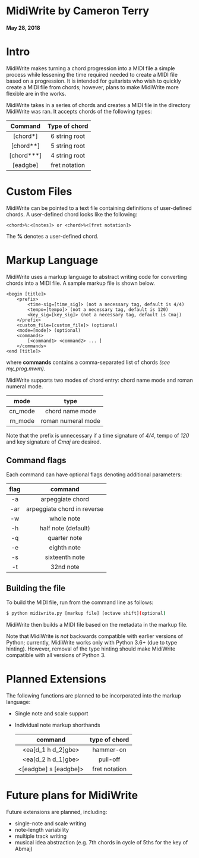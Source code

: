 # MidiWrite by Cameron Terry

#### May 28, 2018

# Intro
MidiWrite makes turning a chord progression into a MIDI file a simple process while lessening the time required needed to create a MIDI file based on a progression. It is intended for guitarists who wish to quickly create a MIDI file from chords; however, plans to make MidiWrite more flexible are in the works.

MidiWrite takes in a series of chords and creates a MIDI file in the directory MidiWrite was ran. It accepts chords of the following types:

|   Command  | Type of chord |
|:----------:|:-------------:|
|  [chord*]  | 6 string root |
|  [chord**] | 5 string root |
| [chord***] | 4 string root |
|  [eadgbe]  | fret notation |

# Custom Files
MidiWrite can be pointed to a text file containing definitions of user-defined chords.
A user-defined chord looks like the following:

    <chord>%:<[notes]> or <chord>%<[fret notation]>

The **%** denotes a user-defined chord.


# Markup Language
MidiWrite uses a markup language to abstract writing code for converting chords into a MIDI file.
A sample markup file is shown below.

    <begin [title]>
        <prefix>
            <time-sig=[time_sig]> (not a necessary tag, default is 4/4)
            <tempo=[tempo]> (not a necessary tag, default is 120)
            <key_sig=[key_sig]> (not a necessary tag, default is Cmaj)
        </prefix>
        <custom_file=[custom_file]> (optional)
        <mode=[mode]> (optional)
        <commands>
            [<command1> <command2> ... ]
        </commands>
    <end [title]>

where **commands** contains a comma-separated list of chords *(see my_prog.mwm).*

MidiWrite supports two modes of chord entry: chord name mode and roman numeral mode.

|   mode  |        type        |
|:-------:|:------------------:|
| cn_mode |   chord name mode  |
| rn_mode | roman numeral mode |

Note that the prefix is unnecessary if a time signature of *4/4*, tempo of *120* and key signature of *Cmaj* are desired.

## Command flags

Each command can have optional flags denoting additional parameters:

| flag |           command           |
|:----:|:---------------------------:|
|  -a  |       arpeggiate chord      |
|  -ar | arpeggiate chord in reverse |
|  -w  |          whole note         |
|  -h  |     half note (default)     |
|  -q  |         quarter note        |
|  -e  |         eighth note         |
|  -s  |        sixteenth note       |
|  -t  |          32nd note          |

## Building the file

To build the MIDI file, run from the command line as follows:

```sh
$ python midiwrite.py [markup file] [octave shift](optional)
```

MidiWrite then builds a MIDI file based on the metadata in the markup file.

Note that MidiWrite is *not* backwards compatible with earlier versions of Python; currently, MidiWrite works only with Python 3.6+ (due to type hinting). However, removal of the type hinting should make MidiWrite compatible with all versions of Python 3.


# Planned Extensions
The following functions are planned to be incorporated into the markup language:
* Single note and scale support
* Individual note markup shorthands

    |        command        | type of chord |
    |:---------------------:|:-------------:|
    |   <ea[d_1 h d_2]gbe>  |   hammer-on   |
    |   <ea[d_2 h d_1]gbe>  |    pull-off   |
    | <[eadgbe] s [eadgbe]> | fret notation |

# Future plans for MidiWrite
Future extensions are planned, including:
* single-note and scale writing
* note-length variability
* multiple track writing
* musical idea abstraction (e.g. 7th chords in cycle of 5ths for the key of Abmaj)
